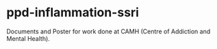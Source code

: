 # ppd-inflammation-ssri
Documents and Poster for work done at CAMH (Centre of Addiction and Mental Health).

